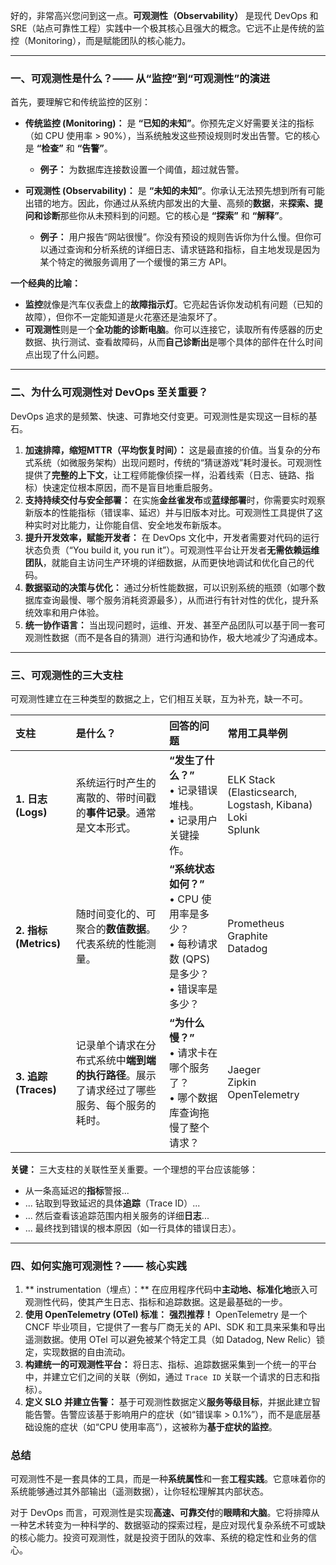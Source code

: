 好的，非常高兴您问到这一点。**可观测性（Observability）** 是现代 DevOps 和 SRE（站点可靠性工程）实践中一个极其核心且强大的概念。它远不止是传统的监控（Monitoring），而是赋能团队的核心能力。

---

### 一、可观测性是什么？—— 从“监控”到“可观测性”的演进

首先，要理解它和传统监控的区别：

*   **传统监控 (Monitoring)：** 是 **“已知的未知”**。你预先定义好需要关注的指标（如 CPU 使用率 > 90%），当系统触发这些预设规则时发出告警。它的核心是 **“检查”** 和 **“告警”**。
    *   **例子：** 为数据库连接数设置一个阈值，超过就告警。

*   **可观测性 (Observability)：** 是 **“未知的未知”**。你承认无法预先想到所有可能出错的地方。因此，你通过从系统内部发出的大量、高频的**数据**，来**探索、提问和诊断**那些你从未预料到的问题。它的核心是 **“探索”** 和 **“解释”**。
    *   **例子：** 用户报告“网站很慢”。你没有预设的规则告诉你为什么慢。但你可以通过查询和分析系统的详细日志、请求链路和指标，自主地发现是因为某个特定的微服务调用了一个缓慢的第三方 API。

**一个经典的比喻：**

*   **监控**就像是汽车仪表盘上的**故障指示灯**。它亮起告诉你发动机有问题（已知的故障），但你不一定能知道是火花塞还是油泵坏了。
*   **可观测性**则是一个**全功能的诊断电脑**。你可以连接它，读取所有传感器的历史数据、执行测试、查看故障码，从而**自己诊断出**是哪个具体的部件在什么时间点出现了什么问题。

---

### 二、为什么可观测性对 DevOps 至关重要？

DevOps 追求的是频繁、快速、可靠地交付变更。可观测性是实现这一目标的基石。

1.  **加速排障，缩短MTTR（平均恢复时间）：** 这是最直接的价值。当复杂的分布式系统（如微服务架构）出现问题时，传统的“猜谜游戏”耗时漫长。可观测性提供了**完整的上下文**，让工程师能像侦探一样，沿着线索（日志、链路、指标）快速定位根本原因，而不是盲目地重启服务。
2.  **支持持续交付与安全部署：** 在实施**金丝雀发布**或**蓝绿部署**时，你需要实时观察新版本的性能指标（错误率、延迟）并与旧版本对比。可观测性工具提供了这种实时对比能力，让你能自信、安全地发布新版本。
3.  **提升开发效率，赋能开发者：** 在 DevOps 文化中，开发者需要对代码的运行状态负责（“You build it, you run it”）。可观测性平台让开发者**无需依赖运维团队**，就能自主访问生产环境的详细数据，从而更快地调试和优化自己的代码。
4.  **数据驱动的决策与优化：** 通过分析性能数据，可以识别系统的瓶颈（如哪个数据库查询最慢、哪个服务消耗资源最多），从而进行有针对性的优化，提升系统效率和用户体验。
5.  **统一协作语言：** 当出现问题时，运维、开发、甚至产品团队可以基于同一套可观测性数据（而不是各自的猜测）进行沟通和协作，极大地减少了沟通成本。

---

### 三、可观测性的三大支柱

可观测性建立在三种类型的数据之上，它们相互关联，互为补充，缺一不可。

| 支柱                  | 是什么？                                                     | 回答的问题                                                   | 常用工具举例                                                 |
| :-------------------- | :----------------------------------------------------------- | :----------------------------------------------------------- | :----------------------------------------------------------- |
| **1. 日志 (Logs)**    | 系统运行时产生的离散的、带时间戳的**事件记录**。通常是文本形式。 | **“发生了什么？”** <br> • 记录错误堆栈。<br> • 记录用户关键操作。 | ELK Stack (Elasticsearch, Logstash, Kibana)<br>Loki<br>Splunk |
| **2. 指标 (Metrics)** | 随时间变化的、可聚合的**数值数据**。代表系统的性能测量。     | **“系统状态如何？”** <br> • CPU 使用率是多少？<br> • 每秒请求数 (QPS) 是多少？<br> • 错误率是多少？ | Prometheus<br>Graphite<br>Datadog<br>                        |
| **3. 追踪 (Traces)**  | 记录单个请求在分布式系统中**端到端的执行路径**。展示了请求经过了哪些服务、每个服务的耗时。 | **“为什么慢？”** <br> • 请求卡在哪个服务了？<br> • 哪个数据库查询拖慢了整个请求？ | Jaeger<br>Zipkin<br>OpenTelemetry                            |

**关键：** 三大支柱的关联性至关重要。一个理想的平台应该能够：
*   从一条高延迟的**指标**警报...
*   ... 钻取到导致延迟的具体**追踪**（Trace ID）...
*   ... 然后查看该追踪范围内相关服务的详细**日志**...
*   ... 最终找到错误的根本原因（如一行具体的错误日志）。

---

### 四、如何实施可观测性？—— 核心实践

1.  ** instrumentation（埋点）：** 在应用程序代码中**主动地、标准化地**嵌入可观测性代码，使其产生日志、指标和追踪数据。这是最基础的一步。
2.  **使用 OpenTelemetry (OTel) 标准：** **强烈推荐！** OpenTelemetry 是一个 CNCF 毕业项目，它提供了一套与厂商无关的 API、SDK 和工具来采集和导出遥测数据。使用 OTel 可以避免被某个特定工具（如 Datadog, New Relic）锁定，实现数据的自由流动。
3.  **构建统一的可观测性平台：** 将日志、指标、追踪数据采集到一个统一的平台中，并建立它们之间的关联（例如，通过 `Trace ID` 关联一个请求的日志和指标）。
4.  **定义 SLO 并建立告警：** 基于可观测性数据定义**服务等级目标**，并据此建立智能告警。告警应该基于影响用户的症状（如“错误率 > 0.1%”），而不是底层基础设施的症状（如“CPU 使用率高”），这被称为**基于症状的监控**。

### 总结

可观测性不是一套具体的工具，而是一种**系统属性**和一套**工程实践**。它意味着你的系统能够通过其外部输出（遥测数据），让你轻松理解其内部状态。

对于 DevOps 而言，可观测性是实现**高速、可靠交付**的**眼睛和大脑**。它将排障从一种艺术转变为一种科学的、数据驱动的探索过程，是应对现代复杂系统不可或缺的核心能力。投资可观测性，就是投资于团队的效率、系统的稳定性和业务的信心。